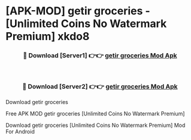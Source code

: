 # [APK-MOD] getir  groceries - [Unlimited Coins No Watermark Premium] xkdo8



<div align="center">
<h3>🔴 Download [Server1] 👉👉 <a href="https://momento.my/?title=getir__groceries">getir  groceries Mod Apk</a></h3><br>

<h3>🔴 Download [Server2] 👉👉 <a href="https://momento.my/?title=getir__groceries">getir  groceries Mod Apk</a></h3>
</div>



Download getir  groceries 

Free APK MOD getir  groceries [Unlimited Coins No Watermark Premium]

Download getir  groceries [Unlimited Coins No Watermark Premium] Mod For Android
